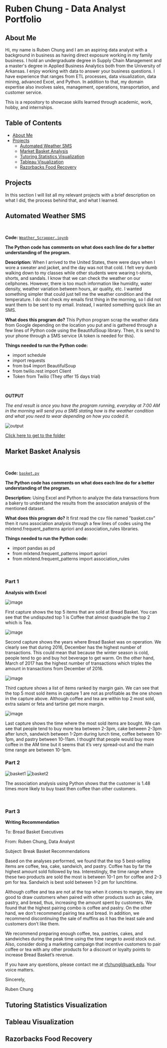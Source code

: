# Ruben Chung - Data Analyst Portfolio

## About Me

Hi, my name is Ruben Chung and I am an aspiring data analyst with a background in business as having direct exposure working in my family business. I hold an undergraduate degree in Supply Chain Management and a master's degree in Applied Business Analytics both from the University of Arkansas. I enjoy working with data to answer your business questions. I have experience that ranges from ETL processes, data visualization, data mining, advanced Excel, and Python. In addition to that, my domain expertise also involves sales, management, operations, transportation, and customer service.

This is a repository to showcase skills learned through academic, work, hobby, and internships.

## Table of Contents
- [About Me](#About-me)
- [Projects](#Projects)
   + [Automated Weather SMS](#Automated-Weather-SMS)
   + [Market Basket Analysis](#Market-Basket-Analysis)
   + [Tutoring Statistics Visualization](#Tutoring-Statistics-Visualization)
   + [Tableau Visualization](#Tableau-Visualization)
   + [Razorbacks Food Recovery](#Razorbacks-Food-Recovery)

    


## Projects
In this section I will list all my relevant projects with a brief description on what I did, the process behind that, and what I learned.

## Automated Weather SMS

<br>

**Code:** [`Weather_Scrapper.ipynb`](https://github.com/rfchungl/Projects-Portfolio/blob/main/Weather_Scrapping/Weather_Scrapper.py)

**The Python code has comments on what does each line do for a better understanding of the program.**

**Description:** When I arrived to the United States, there were days when I wore a sweater and jacket, and the day was not that cold. I felt very dumb walking down to my classes while other students were wearing t-shirts, shorts, and sandals. 
I know that we can check the weather on our cellphones. However, there is too much information like humidity, water density, weather variation between hours, air quality, etc. I wanted something simpler that could just tell me the weather condition and the temperature. I do not check my emails first thing in the morning, so I did not want them to be sent to my email. Instead, I wanted something quick like an SMS. 

**What does this program do?** This Python program scrap the weather data from Google depending on the location you put and is gathered through a few lines of Python code using the BeautifulSoup library. Then, it is send to your phone through a SMS service (A token is needed for this).

**Things needed to run the Python code:**
- import schedule
- import requests
- from bs4 import BeautifulSoup
- from twilio.rest import Client
- Token from Twilio (They offer 15 days trial)

<br>



**OUTPUT**

*The end result is once you have the program running, everyday at 7:00 AM in the morning will send you a SMS stating how is the weather condition and what you need to wear depending on how you coded it.*

![output](https://user-images.githubusercontent.com/115122030/196613363-0caf92c0-1be7-43bc-9597-c05c4fc980a7.PNG)





[Click here to get to the folder](https://github.com/rfchungl/Projects-Portfolio/tree/main/Weather_Scrapping)

## Market Basket Analysis

<br>

**Code:** [`basket.py`](https://github.com/rfchungl/Projects-Portfolio/blob/main/MarketBasketAnalysis/basket.py)

**The Python code has comments on what does each line do for a better understanding of the program.**

**Description:** Using Excel and Python to analyze the data transactions from a bakery to understand the results from the association analysis of the mentioned dataset.

**What does this program do?** It first read the csv file named "basket.csv" then it runs association analysis through a few lines of codes using the mlxtend.frequent_patterns apriori and association_rules libraries.

**Things needed to run the Python code:**
- import pandas as pd
- from mlxtend.frequent_patterns import apriori
- from mlxtend.frequent_patterns import association_rules

<br>

### Part 1
**Analysis with Excel**

![image](https://user-images.githubusercontent.com/115122030/196620687-b6f18dc6-cafb-4b10-a3ae-dd32ac6993d6.png)

First capture shows the top 5 items that are sold at Bread Basket. You can see that the undisputed top 1 is Coffee that almost quadruple the top 2 which is Tea.


![image](https://user-images.githubusercontent.com/115122030/196620755-c2e2432b-c6c1-40f6-8bc8-47e0a611bb6c.png)

Second capture shows the years where Bread Basket was on operation. We clearly see that during 2016, December has the highest number of transactions. This could mean that because the winter season is cold, people tend to go and buy hot beverage to get warm. On the other hand, March of 2017 has the highest number of transactions which triples the amount in transactions from December of 2016. 


![image](https://user-images.githubusercontent.com/115122030/196620794-97d09767-4256-42bb-83a1-33bfec3c641d.png)

Third capture shows a list of items ranked by margin gain. We can see that the top 5 most sold items in capture 1 are not as profitable as the one shown in the capture above. Although coffee and tea are within top 2 most sold, extra salami or feta and tartine get more margin.


![image](https://user-images.githubusercontent.com/115122030/196620841-bb6ec1df-4169-40d6-b64c-97354d8b4a4f.png)

Last capture shows the time where the most sold items are bought. We can see that people tend to buy more tea between 2-3pm, cake between 2-3pm after lunch, sandwich between 1-2pm during lunch time, coffee between 10-1pm, and pastry between 10-11am. I thought that people would buy more coffee in the AM time but it seems that it’s very spread-out and the main time range are between 10-1pm.


### Part 2

![basket1](https://user-images.githubusercontent.com/115122030/196619281-acf26716-1593-4d0f-9b60-6fb53aaff9b3.png)
![basket2](https://user-images.githubusercontent.com/115122030/196619284-b262992c-c730-44cc-aeec-4e673f52e71f.png)

The association analysis using Python shows that the customer is 1.48 times more likely to buy toast then coffee than other customers. 

<br>

### Part 3

**Writing Recommendation**

To: Bread Basket Executives

From: Ruben Chung, Data Analyst

Subject: Break Basket Recommendations

Based on the analyses performed, we found that the top 5 best-selling items are coffee, tea, cake, sandwich, and pastry. Coffee has by far the highest amount sold followed by tea. Interestingly, the time range where these two products are sold the most is between 10-1 pm for coffee and 2-3 pm for tea. Sandwich is best sold between 1-2 pm for lunchtime.


Although coffee and tea are not at the top when it comes to margin, they are good to draw customers when paired with other products such as cake, pastry, and bread, thus, increasing the amount spent by customers. We found that the highest pairing combo is coffee and pastry. On the other hand, we don’t recommend pairing tea and bread. In addition, we recommend discontinuing the sale of muffins as it has the least sale and customers don’t like them.


We recommend preparing enough coffee, tea, pastries, cakes, and sandwiches during the peak time using the time range to avoid stock out. Also, consider doing a marketing campaign that incentive customers to pair coffee or tea with any other products for a discount or loyalty points to increase Bread Basket’s revenue.


If you have any questions, please contact me at rfchungl@uark.edu. Your voice matters. 


Sincerely,


Ruben Chung







## Tutoring Statistics Visualization
## Tableau Visualization
## Razorbacks Food Recovery
